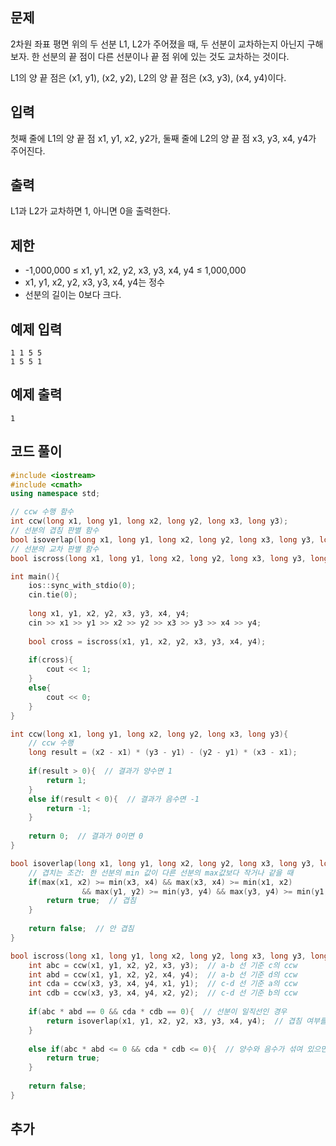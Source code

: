 ## 문제 
2차원 좌표 평면 위의 두 선분 L1, L2가 주어졌을 때, 두 선분이 교차하는지 아닌지 구해보자. 한 선분의 끝 점이 다른 선분이나 끝 점 위에 있는 것도 교차하는 것이다.

L1의 양 끝 점은 (x1, y1), (x2, y2), L2의 양 끝 점은 (x3, y3), (x4, y4)이다.
## 입력
첫째 줄에 L1의 양 끝 점 x1, y1, x2, y2가, 둘째 줄에 L2의 양 끝 점 x3, y3, x4, y4가 주어진다.


## 출력
L1과 L2가 교차하면 1, 아니면 0을 출력한다.

## 제한
- -1,000,000 ≤ x1, y1, x2, y2, x3, y3, x4, y4 ≤ 1,000,000
- x1, y1, x2, y2, x3, y3, x4, y4는 정수
- 선분의 길이는 0보다 크다.
## 예제 입력 
```
1 1 5 5
1 5 5 1
```

## 예제 출력  
```
1
```
## 코드 풀이
```c++
#include <iostream>
#include <cmath>
using namespace std;

// ccw 수행 함수
int ccw(long x1, long y1, long x2, long y2, long x3, long y3);
// 선분의 겹침 판별 함수
bool isoverlap(long x1, long y1, long x2, long y2, long x3, long y3, long x4, long y4);
// 선분의 교차 판별 함수
bool iscross(long x1, long y1, long x2, long y2, long x3, long y3, long x4, long y4);

int main(){
    ios::sync_with_stdio(0);
    cin.tie(0);
    
    long x1, y1, x2, y2, x3, y3, x4, y4;
    cin >> x1 >> y1 >> x2 >> y2 >> x3 >> y3 >> x4 >> y4;
    
    bool cross = iscross(x1, y1, x2, y2, x3, y3, x4, y4);
    
    if(cross){
        cout << 1;
    }
    else{
        cout << 0;
    }
}

int ccw(long x1, long y1, long x2, long y2, long x3, long y3){
    // ccw 수행
    long result = (x2 - x1) * (y3 - y1) - (y2 - y1) * (x3 - x1);
    
    if(result > 0){  // 결과가 양수면 1
        return 1;
    }
    else if(result < 0){  // 결과가 음수면 -1
        return -1;
    }
    
    return 0;  // 결과가 0이면 0
}

bool isoverlap(long x1, long y1, long x2, long y2, long x3, long y3, long x4, long y4){
    // 겹치는 조건: 한 선분의 min 값이 다른 선분의 max값보다 작거나 같을 때
    if(max(x1, x2) >= min(x3, x4) && max(x3, x4) >= min(x1, x2)
                && max(y1, y2) >= min(y3, y4) && max(y3, y4) >= min(y1, y2)){
        return true;  // 겹침
    }
    
    return false;  // 안 겹침
}

bool iscross(long x1, long y1, long x2, long y2, long x3, long y3, long x4, long y4){
    int abc = ccw(x1, y1, x2, y2, x3, y3);  // a-b 선 기준 c의 ccw
    int abd = ccw(x1, y1, x2, y2, x4, y4);  // a-b 선 기준 d의 ccw
    int cda = ccw(x3, y3, x4, y4, x1, y1);  // c-d 선 기준 a의 ccw
    int cdb = ccw(x3, y3, x4, y4, x2, y2);  // c-d 선 기준 b의 ccw
    
    if(abc * abd == 0 && cda * cdb == 0){  // 선분이 일직선인 경우
        return isoverlap(x1, y1, x2, y2, x3, y3, x4, y4);  // 겹침 여부를 확인
    }
    
    else if(abc * abd <= 0 && cda * cdb <= 0){  // 양수와 음수가 섞여 있으면 교차함
        return true;
    }
    
    return false;
}

```
## 추가
